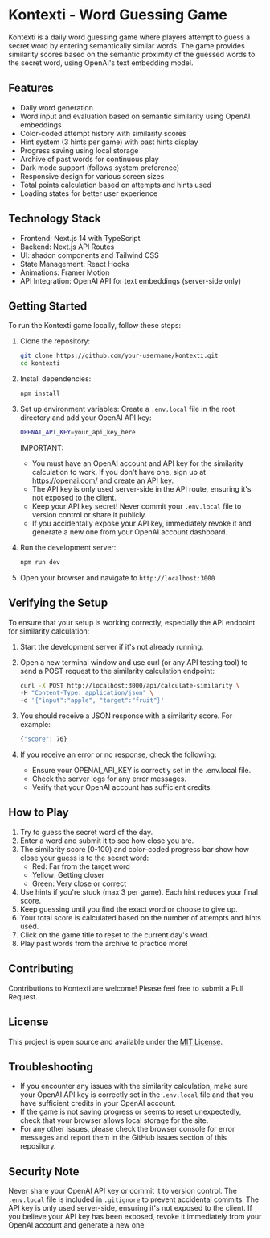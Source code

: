 # Kontexti - Word Guessing Game

Kontexti is a daily word guessing game where players attempt to guess a secret word by entering semantically similar words. The game provides similarity scores based on the semantic proximity of the guessed words to the secret word, using OpenAI's text embedding model.

## Features

- Daily word generation
- Word input and evaluation based on semantic similarity using OpenAI embeddings
- Color-coded attempt history with similarity scores
- Hint system (3 hints per game) with past hints display
- Progress saving using local storage
- Archive of past words for continuous play
- Dark mode support (follows system preference)
- Responsive design for various screen sizes
- Total points calculation based on attempts and hints used
- Loading states for better user experience

## Technology Stack

- Frontend: Next.js 14 with TypeScript
- Backend: Next.js API Routes
- UI: shadcn components and Tailwind CSS
- State Management: React Hooks
- Animations: Framer Motion
- API Integration: OpenAI API for text embeddings (server-side only)

## Getting Started

To run the Kontexti game locally, follow these steps:

1. Clone the repository:

   ```bash
   git clone https://github.com/your-username/kontexti.git
   cd kontexti
   ```

2. Install dependencies:

   ```bash
   npm install
   ```

3. Set up environment variables:
   Create a `.env.local` file in the root directory and add your OpenAI API key:

   ```bash
   OPENAI_API_KEY=your_api_key_here
   ```

   IMPORTANT:
   - You must have an OpenAI account and API key for the similarity calculation to work. If you don't have one, sign up at <https://openai.com/> and create an API key.
   - The API key is only used server-side in the API route, ensuring it's not exposed to the client.
   - Keep your API key secret! Never commit your `.env.local` file to version control or share it publicly.
   - If you accidentally expose your API key, immediately revoke it and generate a new one from your OpenAI account dashboard.

4. Run the development server:

   ```bash
   npm run dev
   ```

5. Open your browser and navigate to `http://localhost:3000`

## Verifying the Setup

To ensure that your setup is working correctly, especially the API endpoint for similarity calculation:

1. Start the development server if it's not already running.
2. Open a new terminal window and use curl (or any API testing tool) to send a POST request to the similarity calculation endpoint:

   ```bash
   curl -X POST http://localhost:3000/api/calculate-similarity \
   -H "Content-Type: application/json" \
   -d '{"input":"apple", "target":"fruit"}'
   ```

3. You should receive a JSON response with a similarity score. For example:

   ```bash
   {"score": 76}
   ```

4. If you receive an error or no response, check the following:
   - Ensure your OPENAI_API_KEY is correctly set in the .env.local file.
   - Check the server logs for any error messages.
   - Verify that your OpenAI account has sufficient credits.

## How to Play

1. Try to guess the secret word of the day.
2. Enter a word and submit it to see how close you are.
3. The similarity score (0-100) and color-coded progress bar show how close your guess is to the secret word:
   - Red: Far from the target word
   - Yellow: Getting closer
   - Green: Very close or correct
4. Use hints if you're stuck (max 3 per game). Each hint reduces your final score.
5. Keep guessing until you find the exact word or choose to give up.
6. Your total score is calculated based on the number of attempts and hints used.
7. Click on the game title to reset to the current day's word.
8. Play past words from the archive to practice more!

## Contributing

Contributions to Kontexti are welcome! Please feel free to submit a Pull Request.

## License

This project is open source and available under the [MIT License](LICENSE).

## Troubleshooting

- If you encounter any issues with the similarity calculation, make sure your OpenAI API key is correctly set in the `.env.local` file and that you have sufficient credits in your OpenAI account.
- If the game is not saving progress or seems to reset unexpectedly, check that your browser allows local storage for the site.
- For any other issues, please check the browser console for error messages and report them in the GitHub issues section of this repository.

## Security Note

Never share your OpenAI API key or commit it to version control. The `.env.local` file is included in `.gitignore` to prevent accidental commits. The API key is only used server-side, ensuring it's not exposed to the client. If you believe your API key has been exposed, revoke it immediately from your OpenAI account and generate a new one.
